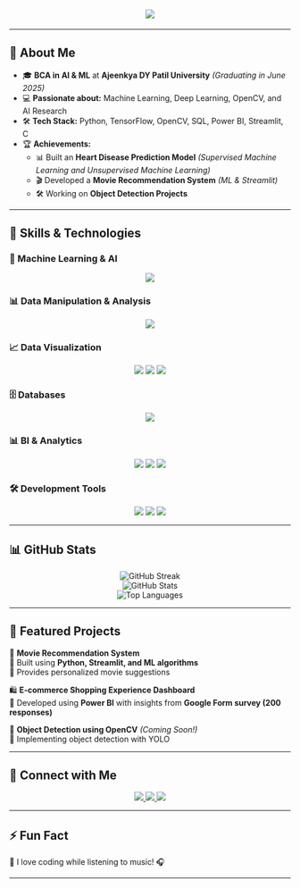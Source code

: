 
<!-- Header with Animation -->
<h1 align="center">
  <img src="https://readme-typing-svg.herokuapp.com?font=Fira+Code&size=22&duration=2000&pause=800&color=FFFFFF&center=true&vCenter=true&multiline=true&width=800&height=120&lines=🚀+Hi+There!+I'm+Jatin+Choudhury+👋;🔥+AI+%7C+ML+%7C+Deep+Learning+Enthusiast+🤖;🎯+Passionate+about+Object+Detection+%26+Reinforcement+Learning!">
</h1>

<!-- Animated GIF -->

---

## 🚀 About Me
- 🎓 **BCA in AI & ML** at **Ajeenkya DY Patil University** *(Graduating in June 2025)*  
- 💻 **Passionate about:** Machine Learning, Deep Learning, OpenCV, and AI Research  
- 🛠️ **Tech Stack:** Python, TensorFlow, OpenCV, SQL, Power BI, Streamlit, C 
- 🏆 **Achievements:**  
  - 📊 Built an **Heart Disease Prediction Model** *(Supervised Machine Learning and Unsupervised Machine Learning)*  
  - 🎬 Developed a **Movie Recommendation System** *(ML & Streamlit)*  
  - 🛠 Working on **Object Detection Projects**  

---
## 🎯 Skills & Technologies

### 🧠 Machine Learning & AI  
<p align="center">
  <img src="https://skillicons.dev/icons?i=pytorch,scikit-learn,tensorflow,opencv" />
</p>

### 📊 Data Manipulation & Analysis  
<p align="center">
  <img src="https://skillicons.dev/icons?i=numpy,pandas" />
</p>

### 📈 Data Visualization  
<p align="center">
  <img src="https://img.shields.io/badge/Matplotlib-%230076A8.svg?style=for-the-badge&logo=python&logoColor=white" />
  <img src="https://img.shields.io/badge/Seaborn-%230076A8.svg?style=for-the-badge&logo=python&logoColor=white" />
  <img src="https://img.shields.io/badge/Plotly-%233F4F75.svg?style=for-the-badge&logo=plotly&logoColor=white" />
</p>

### 🗄️ Databases  
<p align="center">
  <img src="https://skillicons.dev/icons?i=postgresql,sqlite,mysql" />
</p>

### 📊 BI & Analytics  
<p align="center">
  <img src="https://img.shields.io/badge/Power%20BI-F2C811?style=for-the-badge&logo=power-bi&logoColor=black" />
  <img src="https://img.shields.io/badge/Tableau-E97627?style=for-the-badge&logo=tableau&logoColor=white" />
  <img src="https://img.shields.io/badge/Excel-217346?style=for-the-badge&logo=microsoft-excel&logoColor=white" />
</p>

### 🛠️ Development Tools  
<p align="center">
  <img src="https://skillicons.dev/icons?i=vscode,linux,git,github" />
  <img src="https://img.shields.io/badge/Jupyter-F37626.svg?style=for-the-badge&logo=jupyter&logoColor=white" />
  <img src="https://img.shields.io/badge/Streamlit-FF4B4B?style=for-the-badge&logo=streamlit&logoColor=white" />
</p>





---

## 📊 GitHub Stats
<p align="center">
  <img src="https://github-readme-streak-stats.herokuapp.com/?user=jatinchoudhury&theme=tokyonight" alt="GitHub Streak" />
  <br>
  <img src="https://github-readme-stats.vercel.app/api?username=jatinchoudhury&show_icons=true&theme=tokyonight" alt="GitHub Stats" />
  <br>
  <img src="https://github-readme-stats.vercel.app/api/top-langs/?username=jatinchoudhury&layout=compact&theme=tokyonight" alt="Top Languages" />
</p>

---

## 🌟 Featured Projects  
🚀 **Movie Recommendation System**  
🔹 Built using **Python, Streamlit, and ML algorithms**  
🔹 Provides personalized movie suggestions  

🛍️ **E-commerce Shopping Experience Dashboard**  
🔹 Developed using **Power BI** with insights from **Google Form survey (200 responses)**  

📸 **Object Detection using OpenCV** *(Coming Soon!)*  
🔹 Implementing object detection with YOLO  

---

## 📌 Connect with Me  
<p align="center">
  <a href="mailto:jatinchoudhury419@gmail.com">
    <img src="https://img.shields.io/badge/Email-D14836?style=for-the-badge&logo=gmail&logoColor=white">
  </a>
  <a href="https://www.linkedin.com/in/jatinchoudhury/">
    <img src="https://img.shields.io/badge/LinkedIn-0077B5?style=for-the-badge&logo=linkedin&logoColor=white">
  </a>
  <a href="https://github.com/jatinchoudhury">
    <img src="https://img.shields.io/badge/GitHub-181717?style=for-the-badge&logo=github&logoColor=white">
  </a>
</p>

---

## ⚡ Fun Fact
🎵 I love coding while listening to music! 🎧

---



